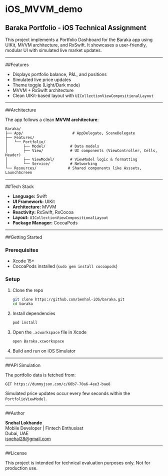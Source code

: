 # iOS_MVVM_demo
## Baraka Portfolio - iOS Technical Assignment

This project implements a Portfolio Dashboard for the Baraka app using UIKit, MVVM architecture, and RxSwift. It showcases a user-friendly, modular UI with simulated live market updates.

---

##Features

- Displays portfolio balance, P&L, and positions
- Simulated live price updates
- Theme toggle (Light/Dark mode)
- MVVM + RxSwift architecture
- Clean UIKit-based layout with `UICollectionViewCompositionalLayout`

---

##Architecture

The app follows a clean **MVVM architecture**:

```
Baraka/
├── App/                      # AppDelegate, SceneDelegate
├── Features/
│   └── Portfolio/
│       ├── Model/           # Data models
│       ├── View/            # UI components (ViewController, Cells, Header)
│       ├── ViewModel/       # ViewModel logic & formatting
│       └── Service/         # Networking
└── Resources/              # Shared components like Asssets, LaunchScreen
```

---

##Tech Stack

- **Language:** Swift
- **UI Framework:** UIKit
- **Architecture:** MVVM
- **Reactivity:** RxSwift, RxCocoa
- **Layout:** `UICollectionViewCompositionalLayout`
- **Package Manager:** CocoaPods

---

##Getting Started

### Prerequisites

- Xcode 15+
- CocoaPods installed (`sudo gem install cocoapods`)

### Setup

1. Clone the repo  
   ```bash
   git clone https://github.com/Senhal-iOS/baraka.git
   cd baraka
   ```

2. Install dependencies  
   ```bash
   pod install
   ```

3. Open the `.xcworkspace` file in Xcode  
   ```bash
   open Baraka.xcworkspace
   ```

4. Build and run on iOS Simulator

---

##API Simulation

The portfolio data is fetched from:

```
GET https://dummyjson.com/c/60b7-70a6-4ee3-bae8
```

Simulated price updates occur every few seconds within the `PortfolioViewModel`.

---

##Author

**Snehal Lokhande**  
Mobile Developer | Fintech Enthusiast  
Dubai, UAE  
isnehal28@gmail.com

---

##License

This project is intended for technical evaluation purposes only. Not for production use.
